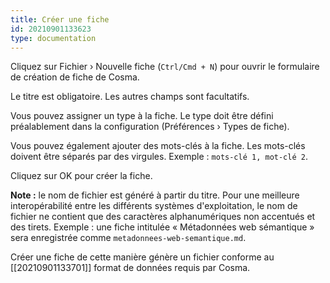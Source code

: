 ```yaml
---
title: Créer une fiche
id: 20210901133623
type: documentation
---
```


Cliquez sur Fichier › Nouvelle fiche (`Ctrl/Cmd + N`) pour ouvrir le formulaire de création de fiche de Cosma.

Le titre est obligatoire. Les autres champs sont facultatifs.

Vous pouvez assigner un type à la fiche. Le type doit être défini préalablement dans la configuration (Préférences › Types de fiche).

Vous pouvez également ajouter des mots-clés à la fiche. Les mots-clés doivent être séparés par des virgules. Exemple : `mots-clé 1, mot-clé 2`.

Cliquez sur OK pour créer la fiche.

**Note :** le nom de fichier est généré à partir du titre. Pour une meilleure interopérabilité entre les différents systèmes d'exploitation, le nom de fichier ne contient que des caractères alphanumériques non accentués et des tirets. Exemple : une fiche intitulée « Métadonnées web sémantique » sera enregistrée comme `metadonnees-web-semantique.md`.

Créer une fiche de cette manière génère un fichier conforme au [[20210901133701]] format de données requis par Cosma.